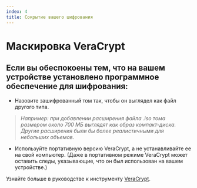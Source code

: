 ```yaml
---
index: 4
title: Сокрытие вашего шифрования
---
```

# Маскировка VeraCrypt

## Если вы обеспокоены тем, что на вашем устройстве установлено программное обеспечение для шифрования:

*   Назовите зашифрованный том так, чтобы он выглядел как файл другого типа.

> *Например: при добавлении расширения файла .iso тома размером около 700 МБ выглядят как образ компакт-диска. Другие расширения были бы более реалистичными для небольших объемов.*

*   Используйте портативную версию VeraCrypt, а не устанавливайте ее на свой компьютер. (Даже в портативном режиме VeraCrypt может оставить следы, указывающие, что он был использован на вашем устройстве.)

Узнайте больше в руководстве к инструменту [VeraCrypt](umbrella://tools/files/s_veracrypt.md).
